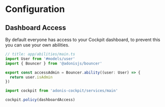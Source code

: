 # Configuration

## Dashboard Access

By default everyone has access to your Cockpit dashboard, to prevent this you can use your own abilities.


```ts
// title: app/abilities/main.ts
import User from '#models/user'
import { Bouncer } from '@adonisjs/bouncer'

export const accessAdmin = Bouncer.ability((user: User) => {
  return user.isAdmin
})
```

```ts
import cockpit from 'adonis-cockpit/services/main'

cockpit.policy(dashboardAccess)
```
